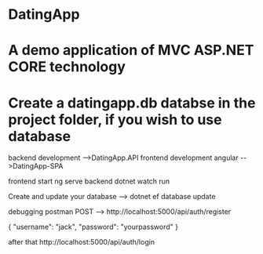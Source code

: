 # DatingApp

# A demo application of MVC ASP.NET CORE technology

# Create a datingapp.db databse in the project folder, if you wish to use database

backend development -->DatingApp.API
frontend development angular -->DatingApp-SPA

frontend start ng serve
backend dotnet watch run

Create and update your database
--> dotnet ef database update

debugging postman POST --> http://localhost:5000/api/auth/register

{
	"username": "jack",
	"password": "yourpassword"
}

after that
http://localhost:5000/api/auth/login


